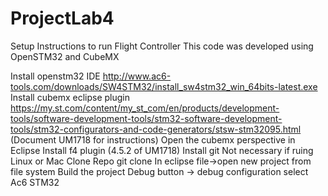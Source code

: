 # ProjectLab4

Setup Instructions to run Flight Controller
  This code was developed using OpenSTM32 and CubeMX
  
Install openstm32 IDE
	http://www.ac6-tools.com/downloads/SW4STM32/install_sw4stm32_win_64bits-latest.exe
Install cubemx eclipse plugin
	https://my.st.com/content/my_st_com/en/products/development-tools/software-development-tools/stm32-software-development-tools/stm32-configurators-and-code-generators/stsw-stm32095.html
	(Document UM1718 for instructions)
Open the cubemx perspective in Eclipse
Install f4 plugin 
	(4.5.2 of UM1718)
Install git
  Not necessary if ruing Linux or Mac
Clone Repo
  git clone 
In eclipse file->open new project from file system
Build the project
Debug button -> debug configuration
	select Ac6 STM32
